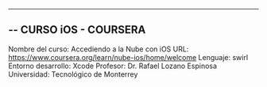----------------------------------------------
-- CURSO iOS - COURSERA 
----------------------------------------------
Nombre del curso:	Accediendo a la Nube con iOS
URL:				https://www.coursera.org/learn/nube-ios/home/welcome
Lenguaje:			swirl
Entorno desarrollo: Xcode
Profesor:			Dr. Rafael Lozano Espinosa
Universidad:		Tecnológico de Monterrey